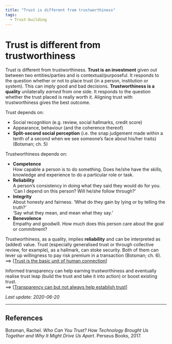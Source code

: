 ```yaml
---
title: "Trust is different from trustworthiness"
tags:
  - Trust-building
---
```


# Trust is different from trustworthiness

Trust is different from trustworthiness. **Trust is an investment** given out between two entities/parties and is contextual/purposeful. It responds to the question whether or not to place trust (in a person, institution or system). This can imply good and bad decisions. **Trustworthiness is a quality** unilaterally _earned_ from one side. It responds to the question whether the trust placed is really worth it. Aligning trust with trustworthiness gives the best outcome.

Trust depends on:

- Social recognition (e.g. review, social hallmarks, credit score)
- Appearance, behaviour (and the coherence thereof)
- **Split-second social perception** (i.e. the snap judgement made within a tenth of a second when we see someone’s face about his/her traits) (Botsman; ch. 5)

Trustworthiness depends on:

- **Competence**  
How capable a person is to do something. Does he/she have the skills, knowledge and experience to do a particular role or task.
- **Reliability**  
A person’s consistency in doing what they said they would do for you. ‘Can I depend on this person? Will he/she follow through?’
- **Integrity**  
About honesty and fairness. ‘What do they gain by lying or by telling the truth?’  
‘Say what they mean, and mean what they say.’
- **Benevolence**  
Empathy and goodwill. How much does this person care about the goal or commitment?

Trustworthiness, as a quality, implies **reliability** and can be interpreted as (added) value. Trust (especially generalised trust or through collective review, for example), as a hallmark, can stoke security. Both of them can lever up willingness to pay risk premium in a transaction (Botsman; ch. 6).  
==> [[Trust is the basic unit of human connection]]

Informed transparency can help earning trustworthiness and eventually realise trust leap (build the trust and take it into action) or boost existing trust.  
==> [[Transparency can but not always help establish trust]]

*Last update: 2020-06-20*

* * *

## References
Botsman, Rachel. _Who Can You Trust? How Technology Brought Us Together and Why It Might Drive Us Apart_. Perseus Books, 2017.

[//begin]: # "Autogenerated link references for markdown compatibility"
[Trust is the basic unit of human connection]: Trust-is-the-basic-unit-of-human-connection "Trust is the basic unit of human connection"
[Transparency can but not always help establish trust]: Transparency-can-but-not-always-help-establish-trust "Transparency can but not always help establish trust"
[//end]: # "Autogenerated link references"